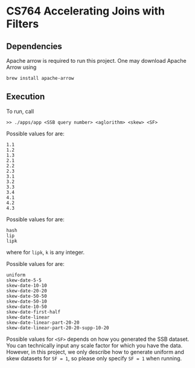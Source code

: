 # CS764 Accelerating Joins with Filters

## Dependencies

Apache arrow is required to run this project. One may download Apache Arrow using

```
brew install apache-arrow
```


## Execution
To run, call

```
>> ./apps/app <SSB query number> <aglorithm> <skew> <SF> 
```

Possible values for <query> are:
  
```
1.1
1.2
1.3
2.1
2.2
2.3
3.1
3.2
3.3
3.4
4.1
4.2
4.3
```

Possible values for <algorithm> are:
  
```
hash
lip
lipk
```

where for `lipk`, `k` is any integer.

Possible values for <skew> are:

```
uniform
skew-date-5-5
skew-date-10-10
skew-date-20-20
skew-date-50-50
skew-date-50-10
skew-date-10-50
skew-date-first-half
skew-date-linear
skew-date-linear-part-20-20
skew-date-linear-part-20-20-supp-10-20
```

Possible values for `<SF>` depends on how you generated the SSB dataset. You can technically input any scale factor for which you have the data. However, in this project, we only describe how to generate uniform and skew datasets for `SF = 1`, so please only specify `SF = 1` when running.
